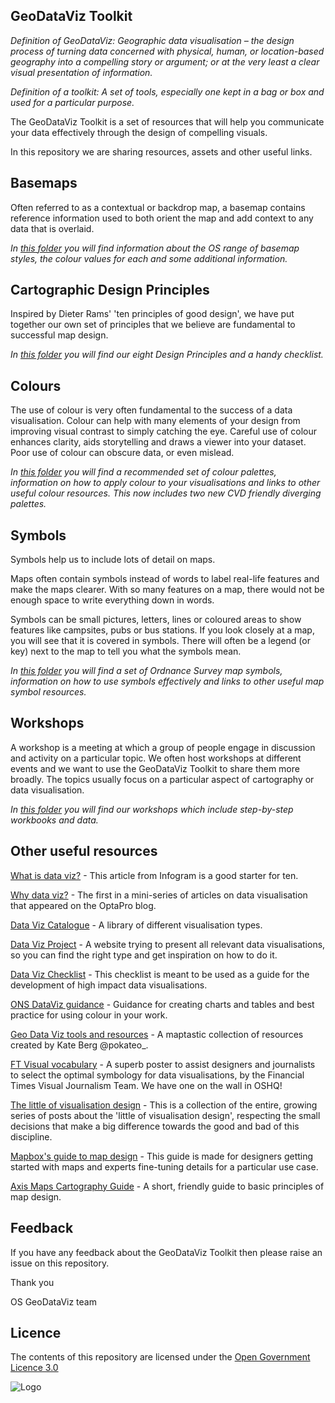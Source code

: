 ## GeoDataViz Toolkit

_Definition of GeoDataViz: Geographic data visualisation – the design process of turning data concerned with physical, human, or location-based geography into a compelling story or argument; or at the very least a clear visual presentation of information._

_Definition of a toolkit: A set of tools, especially one kept in a bag or box and used for a particular purpose._

The GeoDataViz Toolkit is a set of resources that will help you communicate your data effectively through the design of compelling visuals.

In this repository we are sharing resources, assets and other useful links.

## Basemaps

Often referred to as a contextual or backdrop map, a basemap contains reference information used to both orient the map and add context to any data that is overlaid.

_In [this folder](https://github.com/OrdnanceSurvey/GeoDataViz-Toolkit/tree/master/Basemaps) you will find information about the OS range of basemap styles, the colour values for each and some additional information._

## Cartographic Design Principles

Inspired by Dieter Rams&#39; &#39;ten principles of good design&#39;, we have put together our own set of principles that we believe are fundamental to successful map design.

_In [this folder](https://github.com/OrdnanceSurvey/GeoDataViz-Toolkit/tree/master/Cartographic%20Design%20Principles) you will find our eight Design Principles and a handy checklist._

## Colours

The use of colour is very often fundamental to the success of a data visualisation. Colour can help with many elements of your design from improving visual contrast to simply catching the eye. Careful use of colour enhances clarity, aids storytelling and draws a viewer into your dataset. Poor use of colour can obscure data, or even mislead.

_In [this folder](https://github.com/OrdnanceSurvey/GeoDataViz-Toolkit/tree/master/Colours) you will find a recommended set of colour palettes, information on how to apply colour to your visualisations and links to other useful colour resources. This now includes two new CVD friendly diverging palettes._

## Symbols

Symbols help us to include lots of detail on maps.

Maps often contain symbols instead of words to label real-life features and make the maps clearer. With so many features on a map, there would not be enough space to write everything down in words.

Symbols can be small pictures, letters, lines or coloured areas to show features like campsites, pubs or bus stations. If you look closely at a map, you will see that it is covered in symbols. There will often be a legend (or key) next to the map to tell you what the symbols mean.

_In [this folder](https://github.com/OrdnanceSurvey/GeoDataViz-Toolkit/tree/master/Symbols) you will find a set of Ordnance Survey map symbols, information on how to use symbols effectively and links to other useful map symbol resources._

## Workshops

A workshop is a meeting at which a group of people engage in discussion and activity on a particular topic. We often host workshops at different events and we want to use the GeoDataViz Toolkit to share them more broadly. The topics usually focus on a particular aspect of cartography or data visualisation.

_In [this folder](https://github.com/OrdnanceSurvey/GeoDataViz-Toolkit/tree/master/Workshops) you will find our workshops which include step-by-step workbooks and data._

## Other useful resources

[What is data viz?](https://infogram.com/page/data-visualization?utm_content=56598973&amp;utm_medium=social&amp;utm_source=twitter) - This article from Infogram is a good starter for ten.

[Why data viz?](http://www.optasportspro.com/about/optapro-blog/posts/2015/guest-blog-why-data-viz/) - The first in a mini-series of articles on data visualisation that appeared on the OptaPro blog.

[Data Viz Catalogue](http://www.datavizcatalogue.com/) - A library of different visualisation types.

[Data Viz Project](http://datavizproject.com/) - A website trying to present all relevant data visualisations, so you can find the right type and get inspiration on how to do it.

[Data Viz Checklist](http://annkemery.com/wp-content/uploads/2016/10/DataVizChecklist_May2016.pdf) - This checklist is meant to be used as a guide for the development of high impact data visualisations.

[ONS DataViz guidance](http://style.ons.gov.uk/category/data-visualisation/) - Guidance for creating charts and tables and best practice for using colour in your work.

[Geo Data Viz tools and resources](https://docs.google.com/spreadsheets/d/1aLOpW2oQHw5r2vc70o8TiM5SJctR9TuH4a70d-ZtbXA/edit?usp=drivesdk) - A maptastic collection of resources created by Kate Berg @pokateo_. 

[FT Visual vocabulary](https://github.com/ft-interactive/chart-doctor/blob/master/visual-vocabulary/Visual-vocabulary.pdf) - A superb poster to assist designers and journalists to select the optimal symbology for data visualisations, by the Financial Times Visual Journalism Team. We have one on the wall in OSHQ!

[The little of visualisation design](http://www.visualisingdata.com/2016/03/little-visualisation-design/) - This is a collection of the entire, growing series of posts about the &#39;little of visualisation design&#39;, respecting the small decisions that make a big difference towards the good and bad of this discipline.

[Mapbox's guide to map design](https://www.mapbox.com/map-design/) - This guide is made for designers getting started with maps and experts fine-tuning details for a particular use case. 

[Axis Maps Cartography Guide](https://www.axismaps.com/guide/) - A short, friendly guide to basic principles of map design.

## Feedback

If you have any feedback about the GeoDataViz Toolkit then please raise an issue on this repository.

Thank you

OS GeoDataViz team

## Licence

The contents of this repository are licensed under the [Open Government Licence 3.0](https://www.nationalarchives.gov.uk/doc/open-government-licence/version/)

![Logo](http://www.nationalarchives.gov.uk/images/infoman/ogl-symbol-41px-retina-black.png "OGL logo")
